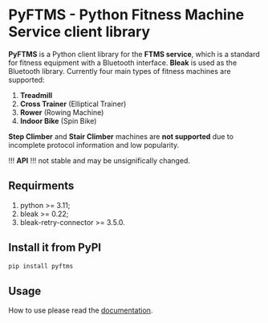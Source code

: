 # PyFTMS - Python Fitness Machine Service client library

**PyFTMS** is a Python client library for the **FTMS service**, which is a standard for fitness equipment with a Bluetooth interface. **Bleak** is used as the Bluetooth library. Currently four main types of fitness machines are supported:
 1. **Treadmill**
 2. **Cross Trainer** (Elliptical Trainer)
 3. **Rower** (Rowing Machine)
 4. **Indoor Bike** (Spin Bike)

**Step Climber** and **Stair Climber** machines are **not supported** due to incomplete protocol information and low popularity.

!!! **API** !!! not stable and may be unsignifically changed.

## Requirments

1. python >= 3.11;
2. bleak >= 0.22;
3. bleak-retry-connector >= 3.5.0.

## Install it from PyPI

```bash
pip install pyftms
```

## Usage

How to use please read the [documentation](https://dudanov.github.io/pyftms/pyftms.html).
